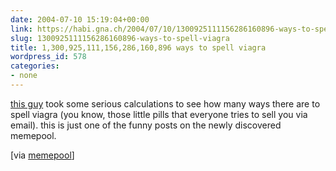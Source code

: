```yaml
---
date: 2004-07-10 15:19:04+00:00
link: https://habi.gna.ch/2004/07/10/1300925111156286160896-ways-to-spell-viagra/
slug: 1300925111156286160896-ways-to-spell-viagra
title: 1,300,925,111,156,286,160,896 ways to spell viagra
wordpress_id: 578
categories:
- none
---
```


[this guy](http://cockeyed.com/lessons/viagra/viagra.html) took some serious calculations to see how many ways there are to spell viagra (you know, those little pills that everyone tries to sell you via email).
this is just one of the funny posts on the newly discovered memepool.

[via [memepool](http://memepool.com/)]
